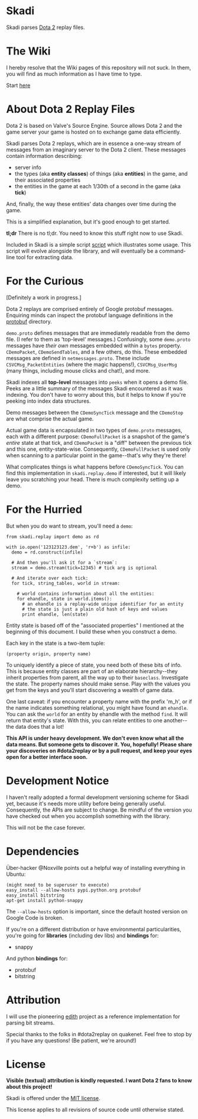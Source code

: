 Skadi
=====

Skadi parses [Dota 2](http://www.dota2.com) replay files.


The Wiki
========

I hereby resolve that the Wiki pages of this repository will not suck. In them, you will find as much information as I have time to type.

Start [here](https://github.com/onethirtyfive/skadi/wiki/Skadi:-More-Than-You-Ever-Wanted-to-Know)

About Dota 2 Replay Files
=========================

Dota 2 is based on Valve's Source Engine. Source allows Dota 2 and the game server your game is hosted on to exchange game data efficiently.

Skadi parses Dota 2 replays, which are in essence a one-way stream of messages from an imaginary server to the Dota 2 client. These messages contain information describing:

* server info
* the types (aka **entity classes**) of things (aka **entities**) in the game, and their associated properties
* the entities in the game at each 1/30th of a second in the game (aka **tick**)

And, finally, the way these entities' data changes over time during the game.

This is a simplified explanation, but it's good enough to get started.

**tl;dr** There is no tl;dr. You need to know this stuff right now to use Skadi.

Included in Skadi is a simple script [script](https://github.com/onethirtyfive/skadi/blob/master/bin/skadi) which illustrates some usage. This script will evolve alongside the library, and will eventually be a command-line tool for extracting data.


For the Curious
===============

\[Definitely a work in progress.\]

Dota 2 replays are comprised entirely of Google protobuf messages. Enquiring minds can inspect the protobuf language definitions in the [protobuf](https://github.com/onethirtyfive/skadi/blob/master/protobuf) directory.

`demo.proto` defines messages that are immediately readable from the demo file. (I refer to them as 'top-level' messages.) Confusingly, some `demo.proto` messages have *their own* messages embedded within a `bytes` property. `CDemoPacket`, `CDemoSendTables`, and a few others, do this. These embedded messages are defined in `netmessages.proto`. These include `CSVCMsg_PacketEntities` (where the magic happens!), `CSVCMsg_UserMsg` (many things, including mouse clicks and chat!), and more.

Skadi indexes all **top-level** messages into `peeks` when it opens a demo file. Peeks are a little summary of the messages Skadi encountered as it was indexing. You don't have to worry about this, but it helps to know if you're peeking into index data structures.

Demo messages between the `CDemoSyncTick` message and the `CDemoStop` are what comprise the actual game.

Actual game data is encapsulated in two types of `demo.proto` messages, each with a different purpose: `CDemoFullPacket` is a snapshot of the game's *entire* state at that tick, and `CDemoPacket` is a "diff" between the previous tick and this one, entity-state-wise. Consequently, `CDemoFullPacket` is used only when scanning to a particular point in the game--that's why they're there!

What complicates things is what happens before `CDemoSyncTick`. You can find this implementation in `skadi.replay.demo` if interested, but it will likely leave you scratching your head. There is much complexity setting up a demo.


For the Hurried
===============

But when you do want to stream, you'll need a `demo`:

    from skadi.replay import demo as rd

    with io.open('123123123.dem', 'r+b') as infile:
      demo = rd.construct(infile)

      # And then you'll ask it for a `stream`:
      stream = demo.stream(tick=12345) # tick arg is optional

      # And iterate over each tick:
      for tick, string_tables, world in stream:

        # world contains information about all the entities:
        for ehandle, state in world.items():
          # an ehandle is a replay-wide unique identifier for an entity
          # the state is just a plain old hash of keys and values
          print ehandle, len(state)

Entity state is based off of the "associated properties" I mentioned at the beginning of this document. I build these when you construct a demo.

Each key in the state is a two-item tuple:

    (property origin, property name)

To uniquely identify a piece of state, you need both of these bits of info. This is because entity classes are part of an elaborate hierarchy--they inherit properties from parent, all the way up to their `baseclass`. Investigate the state. The property names should make sense. Play with the values you get from the keys and you'll start discovering a wealth of game data.

One last caveat: if you encounter a property name with the prefix 'm_h', or if the name indicates something relational, you might have found an `ehandle`. You can ask the `world` for an entity by ehandle with the method `find`. It will return that entity's state. With this, you can relate entities to one another--the data does that a lot!

**This API is under heavy development. We don't even know what all the data means. But someone gets to discover it. You, hopefully! Please share your discoveries on #dota2replay or by a pull request, and keep your eyes open for a better interface soon.**


Development Notice
==================

I haven't really adopted a formal development versioning scheme for Skadi yet, because it's needs more utility before being generally useful. Consequently, the APIs are subject to change. Be mindful of the version you have checked out when you accomplish something with the library.

This will not be the case forever.


Dependencies
============

Über-hacker @Noxville points out a helpful way of installing everything in Ubuntu:

    (might need to be superuser to execute)
    easy_install --allow-hosts pypi.python.org protobuf
    easy_install bitstring 
    apt-get install python-snappy

The `--allow-hosts` option is important, since the default hosted version on Google Code is broken.

If you're on a different distribution or have environmental particularities, you're going for **libraries** (including dev libs) and **bindings** for:

* snappy

And python **bindings** for:

* protobuf
* bitstring


Attribution
===========

I will use the pioneering [edith](https://github.com/dschleck/edith) project as a reference implementation for parsing bit streams.

Special thanks to the folks in #dota2replay on quakenet. Feel free to stop by if you have any questions! (Be patient, we're around!)


License
=======

**Visible (textual) attribution is kindly requested. I want Dota 2 fans to know about this project!**

Skadi is offered under the [MIT license](https://github.com/onethirtyfive/skadi/blob/master/LICENSE).

This license applies to all revisions of source code until otherwise stated.

